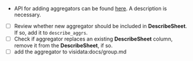 - API for adding aggregators can be found [here](https://www.visidata.org/docs/api/columns.html#aggregators). A description is necessary.
- [ ] Review whether new aggregator should be included in **DescribeSheet**. If so, add it to `describe_aggrs`.
- [ ] Check if aggregator replaces an existing **DescribeSheet** column, remove it from the **DescribeSheet**, if so.
- [ ] add the aggregator to visidata:docs/group.md
